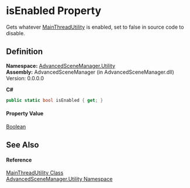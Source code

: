 # isEnabled Property


Gets whatever <a href="T_AdvancedSceneManager_Utility_MainThreadUtility">MainThreadUtility</a> is enabled, set to false in source code to disable.



## Definition
**Namespace:** <a href="N_AdvancedSceneManager_Utility">AdvancedSceneManager.Utility</a>  
**Assembly:** AdvancedSceneManager (in AdvancedSceneManager.dll) Version: 0.0.0.0

**C#**
``` C#
public static bool isEnabled { get; }
```



#### Property Value
<a href="https://learn.microsoft.com/dotnet/api/system.boolean" target="_blank" rel="noopener noreferrer">Boolean</a>

## See Also


#### Reference
<a href="T_AdvancedSceneManager_Utility_MainThreadUtility">MainThreadUtility Class</a>  
<a href="N_AdvancedSceneManager_Utility">AdvancedSceneManager.Utility Namespace</a>  
